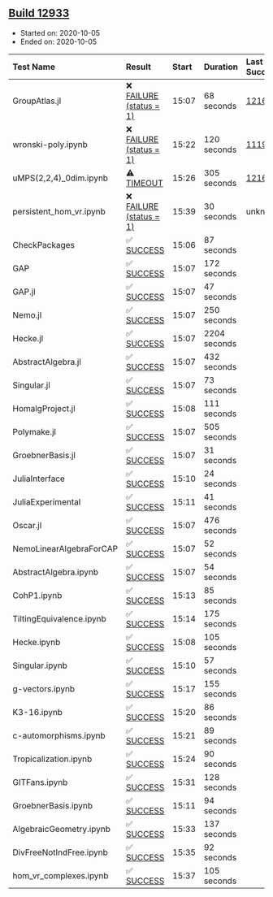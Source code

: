 ## [Build 12933](https://oscarci.mathematik.uni-kl.de/job/oscar/12933/)

* Started on: 2020-10-05
* Ended on: 2020-10-05

| Test Name    | Result | Start | Duration | Last Success | First Failure |
|:-------------|:-------|:------|:---------|:-------------|:--------------|
| GroupAtlas.jl | ❌ [FAILURE (status = 1)](https://oscarci.mathematik.uni-kl.de/job/oscar/12933/artifact/logs/build-12933/GroupAtlas.jl.log) | 15:07 | 68 seconds | [12167](https://oscarci.mathematik.uni-kl.de/job/oscar/12167/) | [12168](https://oscarci.mathematik.uni-kl.de/job/oscar/12168/) |
| wronski-poly.ipynb | ❌ [FAILURE (status = 1)](https://oscarci.mathematik.uni-kl.de/job/oscar/12933/artifact/logs/build-12933/wronski-poly.ipynb.log) | 15:22 | 120 seconds | [11192](https://oscarci.mathematik.uni-kl.de/job/oscar/11192/) | [11193](https://oscarci.mathematik.uni-kl.de/job/oscar/11193/) |
| uMPS(2,2,4)_0dim.ipynb | ⚠ [TIMEOUT](https://oscarci.mathematik.uni-kl.de/job/oscar/12933/artifact/logs/build-12933/uMPS-2-2-4-_0dim.ipynb.log) | 15:26 | 305 seconds | [12167](https://oscarci.mathematik.uni-kl.de/job/oscar/12167/) | [12168](https://oscarci.mathematik.uni-kl.de/job/oscar/12168/) |
| persistent_hom_vr.ipynb | ❌ [FAILURE (status = 1)](https://oscarci.mathematik.uni-kl.de/job/oscar/12933/artifact/logs/build-12933/persistent_hom_vr.ipynb.log) | 15:39 | 30 seconds | unknown | unknown |
| CheckPackages | ✅ [SUCCESS](https://oscarci.mathematik.uni-kl.de/job/oscar/12933/artifact/logs/build-12933/CheckPackages.log) | 15:06 | 87 seconds |  |  |
| GAP | ✅ [SUCCESS](https://oscarci.mathematik.uni-kl.de/job/oscar/12933/artifact/logs/build-12933/GAP.log) | 15:07 | 172 seconds |  |  |
| GAP.jl | ✅ [SUCCESS](https://oscarci.mathematik.uni-kl.de/job/oscar/12933/artifact/logs/build-12933/GAP.jl.log) | 15:07 | 47 seconds |  |  |
| Nemo.jl | ✅ [SUCCESS](https://oscarci.mathematik.uni-kl.de/job/oscar/12933/artifact/logs/build-12933/Nemo.jl.log) | 15:07 | 250 seconds |  |  |
| Hecke.jl | ✅ [SUCCESS](https://oscarci.mathematik.uni-kl.de/job/oscar/12933/artifact/logs/build-12933/Hecke.jl.log) | 15:07 | 2204 seconds |  |  |
| AbstractAlgebra.jl | ✅ [SUCCESS](https://oscarci.mathematik.uni-kl.de/job/oscar/12933/artifact/logs/build-12933/AbstractAlgebra.jl.log) | 15:07 | 432 seconds |  |  |
| Singular.jl | ✅ [SUCCESS](https://oscarci.mathematik.uni-kl.de/job/oscar/12933/artifact/logs/build-12933/Singular.jl.log) | 15:07 | 73 seconds |  |  |
| HomalgProject.jl | ✅ [SUCCESS](https://oscarci.mathematik.uni-kl.de/job/oscar/12933/artifact/logs/build-12933/HomalgProject.jl.log) | 15:08 | 111 seconds |  |  |
| Polymake.jl | ✅ [SUCCESS](https://oscarci.mathematik.uni-kl.de/job/oscar/12933/artifact/logs/build-12933/Polymake.jl.log) | 15:07 | 505 seconds |  |  |
| GroebnerBasis.jl | ✅ [SUCCESS](https://oscarci.mathematik.uni-kl.de/job/oscar/12933/artifact/logs/build-12933/GroebnerBasis.jl.log) | 15:07 | 31 seconds |  |  |
| JuliaInterface | ✅ [SUCCESS](https://oscarci.mathematik.uni-kl.de/job/oscar/12933/artifact/logs/build-12933/JuliaInterface.log) | 15:10 | 24 seconds |  |  |
| JuliaExperimental | ✅ [SUCCESS](https://oscarci.mathematik.uni-kl.de/job/oscar/12933/artifact/logs/build-12933/JuliaExperimental.log) | 15:11 | 41 seconds |  |  |
| Oscar.jl | ✅ [SUCCESS](https://oscarci.mathematik.uni-kl.de/job/oscar/12933/artifact/logs/build-12933/Oscar.jl.log) | 15:07 | 476 seconds |  |  |
| NemoLinearAlgebraForCAP | ✅ [SUCCESS](https://oscarci.mathematik.uni-kl.de/job/oscar/12933/artifact/logs/build-12933/NemoLinearAlgebraForCAP.log) | 15:07 | 52 seconds |  |  |
| AbstractAlgebra.ipynb | ✅ [SUCCESS](https://oscarci.mathematik.uni-kl.de/job/oscar/12933/artifact/logs/build-12933/AbstractAlgebra.ipynb.log) | 15:07 | 54 seconds |  |  |
| CohP1.ipynb | ✅ [SUCCESS](https://oscarci.mathematik.uni-kl.de/job/oscar/12933/artifact/logs/build-12933/CohP1.ipynb.log) | 15:13 | 85 seconds |  |  |
| TiltingEquivalence.ipynb | ✅ [SUCCESS](https://oscarci.mathematik.uni-kl.de/job/oscar/12933/artifact/logs/build-12933/TiltingEquivalence.ipynb.log) | 15:14 | 175 seconds |  |  |
| Hecke.ipynb | ✅ [SUCCESS](https://oscarci.mathematik.uni-kl.de/job/oscar/12933/artifact/logs/build-12933/Hecke.ipynb.log) | 15:08 | 105 seconds |  |  |
| Singular.ipynb | ✅ [SUCCESS](https://oscarci.mathematik.uni-kl.de/job/oscar/12933/artifact/logs/build-12933/Singular.ipynb.log) | 15:10 | 57 seconds |  |  |
| g-vectors.ipynb | ✅ [SUCCESS](https://oscarci.mathematik.uni-kl.de/job/oscar/12933/artifact/logs/build-12933/g-vectors.ipynb.log) | 15:17 | 155 seconds |  |  |
| K3-16.ipynb | ✅ [SUCCESS](https://oscarci.mathematik.uni-kl.de/job/oscar/12933/artifact/logs/build-12933/K3-16.ipynb.log) | 15:20 | 86 seconds |  |  |
| c-automorphisms.ipynb | ✅ [SUCCESS](https://oscarci.mathematik.uni-kl.de/job/oscar/12933/artifact/logs/build-12933/c-automorphisms.ipynb.log) | 15:21 | 89 seconds |  |  |
| Tropicalization.ipynb | ✅ [SUCCESS](https://oscarci.mathematik.uni-kl.de/job/oscar/12933/artifact/logs/build-12933/Tropicalization.ipynb.log) | 15:24 | 90 seconds |  |  |
| GITFans.ipynb | ✅ [SUCCESS](https://oscarci.mathematik.uni-kl.de/job/oscar/12933/artifact/logs/build-12933/GITFans.ipynb.log) | 15:31 | 128 seconds |  |  |
| GroebnerBasis.ipynb | ✅ [SUCCESS](https://oscarci.mathematik.uni-kl.de/job/oscar/12933/artifact/logs/build-12933/GroebnerBasis.ipynb.log) | 15:11 | 94 seconds |  |  |
| AlgebraicGeometry.ipynb | ✅ [SUCCESS](https://oscarci.mathematik.uni-kl.de/job/oscar/12933/artifact/logs/build-12933/AlgebraicGeometry.ipynb.log) | 15:33 | 137 seconds |  |  |
| DivFreeNotIndFree.ipynb | ✅ [SUCCESS](https://oscarci.mathematik.uni-kl.de/job/oscar/12933/artifact/logs/build-12933/DivFreeNotIndFree.ipynb.log) | 15:35 | 92 seconds |  |  |
| hom_vr_complexes.ipynb | ✅ [SUCCESS](https://oscarci.mathematik.uni-kl.de/job/oscar/12933/artifact/logs/build-12933/hom_vr_complexes.ipynb.log) | 15:37 | 105 seconds |  |  |
